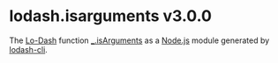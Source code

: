 # lodash.isarguments v3.0.0

The [Lo-Dash](https://lodash.com/) function [_.isArguments](http://lodash.com/docs#isArguments) as a [Node.js](http://nodejs.org/) module generated by [lodash-cli](https://www.npmjs.com/package/lodash-cli).

